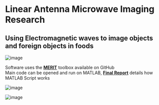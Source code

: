 # Linear Antenna Microwave Imaging Research
## Using Electromagnetic waves to image objects and foreign objects in foods
![image](https://github.com/DanEdwards14/E-Portfolio/assets/71192944/bce2646b-b369-4e84-9218-3caea8eb0472)

Software uses the **[MERIT](https://github.com/EMFMed/MERIT)** toolbox available on GitHub\
Main code can be opened and run on MATLAB, **[Final Report](https://github.com/DanEdwards14/E-Portfolio/blob/main/UA%20Work/LinearAntennaArray/FinalReport.pdf)** details how MATLAB Script works

![image](https://github.com/DanEdwards14/E-Portfolio/assets/71192944/e679b75d-e6cb-4295-8b8c-16cb8983dd2c)

![image](https://github.com/DanEdwards14/E-Portfolio/assets/71192944/b9ecbef6-ac5b-4933-8be0-dfe8828c16ec)
